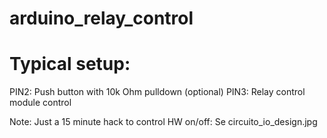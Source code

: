 # arduino_relay_control

# Typical setup:
PIN2: Push button with 10k Ohm pulldown (optional)
PIN3: Relay control module control

Note: Just a 15 minute hack to control HW on/off: Se circuito_io_design.jpg
